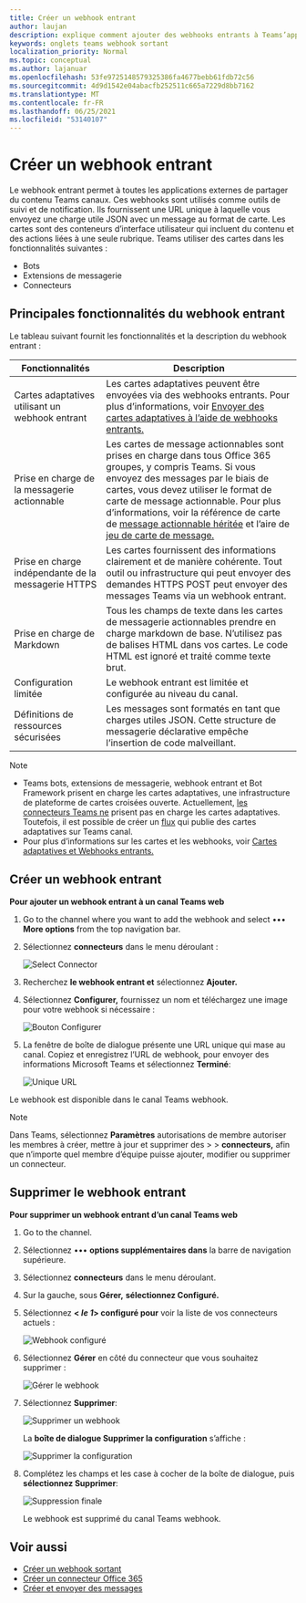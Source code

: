 ```yaml
---
title: Créer un webhook entrant
author: laujan
description: explique comment ajouter des webhooks entrants à Teams’application et publier des demandes externes Teams avec des webhooks entrants
keywords: onglets teams webhook sortant
localization_priority: Normal
ms.topic: conceptual
ms.author: lajanuar
ms.openlocfilehash: 53fe9725148579325386fa4677bebb61fdb72c56
ms.sourcegitcommit: 4d9d1542e04abacfb252511c665a7229d8bb7162
ms.translationtype: MT
ms.contentlocale: fr-FR
ms.lasthandoff: 06/25/2021
ms.locfileid: "53140107"
---
```

# <a name="create-incoming-webhook"></a>Créer un webhook entrant

Le webhook entrant permet à toutes les applications externes de partager du contenu Teams canaux. Ces webhooks sont utilisés comme outils de suivi et de notification. Ils fournissent une URL unique à laquelle vous envoyez une charge utile JSON avec un message au format de carte. Les cartes sont des conteneurs d’interface utilisateur qui incluent du contenu et des actions liées à une seule rubrique. Teams utiliser des cartes dans les fonctionnalités suivantes :

* Bots
* Extensions de messagerie
* Connecteurs

## <a name="key-features-of-incoming-webhook"></a>Principales fonctionnalités du webhook entrant

Le tableau suivant fournit les fonctionnalités et la description du webhook entrant :

| Fonctionnalités | Description |
| ------- | ----------- |
|Cartes adaptatives utilisant un webhook entrant|Les cartes adaptatives peuvent être envoyées via des webhooks entrants. Pour plus d’informations, voir [Envoyer des cartes adaptatives à l’aide de webhooks entrants.](../../webhooks-and-connectors/how-to/connectors-using.md#send-adaptive-cards-using-an-incoming-webhook)|
|Prise en charge de la messagerie actionnable|Les cartes de message actionnables sont prises en charge dans tous Office 365 groupes, y compris Teams. Si vous envoyez des messages par le biais de cartes, vous devez utiliser le format de carte de message actionnable. Pour plus d’informations, voir la référence de carte de [message actionnable héritée](/outlook/actionable-messages/message-card-reference) et l’aire de [jeu de carte de message.](https://messagecardplayground.azurewebsites.net)|
|Prise en charge indépendante de la messagerie HTTPS|Les cartes fournissent des informations clairement et de manière cohérente. Tout outil ou infrastructure qui peut envoyer des demandes HTTPS POST peut envoyer des messages Teams via un webhook entrant.|
|Prise en charge de Markdown|Tous les champs de texte dans les cartes de messagerie actionnables prendre en charge markdown de base. N’utilisez pas de balises HTML dans vos cartes. Le code HTML est ignoré et traité comme texte brut.|
|Configuration limitée|Le webhook entrant est limitée et configurée au niveau du canal.|
|Définitions de ressources sécurisées|Les messages sont formatés en tant que charges utiles JSON. Cette structure de messagerie déclarative empêche l’insertion de code malveillant.|

> [!NOTE]
> * Teams bots, extensions de messagerie, webhook entrant et Bot Framework prisent en charge les cartes adaptatives, une infrastructure de plateforme de cartes croisées ouverte. Actuellement, [les connecteurs Teams ne](../../webhooks-and-connectors/how-to/connectors-creating.md) prisent pas en charge les cartes adaptatives. Toutefois, il est possible de créer un [flux](https://flow.microsoft.com/blog/microsoft-flow-in-microsoft-teams/) qui publie des cartes adaptatives sur Teams canal.
> * Pour plus d’informations sur les cartes et les webhooks, voir [Cartes adaptatives et Webhooks entrants.](~/task-modules-and-cards/what-are-cards.md#adaptive-cards-and-incoming-webhooks)

## <a name="create-incoming-webhook"></a>Créer un webhook entrant

**Pour ajouter un webhook entrant à un canal Teams web**

1. Go to the channel where you want to add the webhook and select &#8226;&#8226;&#8226; **More options** from the top navigation bar.
1. Sélectionnez **connecteurs** dans le menu déroulant :

    ![Select Connector](~/assets/images/connectors.png)

1. Recherchez **le webhook entrant et** sélectionnez **Ajouter.**
1. Sélectionnez **Configurer,** fournissez un nom et téléchargez une image pour votre webhook si nécessaire :

    ![Bouton Configurer](~/assets/images/configure.png)

1. La fenêtre de boîte de dialogue présente une URL unique qui mase au canal. Copiez et enregistrez l’URL de webhook, pour envoyer des informations Microsoft Teams et sélectionnez **Terminé**:

    ![Unique URL](~/assets/images/url.png)

Le webhook est disponible dans le canal Teams webhook.

> [!NOTE]
> Dans Teams, sélectionnez **Paramètres** autorisations de membre autoriser les membres à créer, mettre à jour et supprimer des  >    >  **connecteurs,** afin que n’importe quel membre d’équipe puisse ajouter, modifier ou supprimer un connecteur.

## <a name="remove-incoming-webhook"></a>Supprimer le webhook entrant

**Pour supprimer un webhook entrant d’un canal Teams web**

1. Go to the channel.
1. Sélectionnez &#8226;&#8226;&#8226; **options supplémentaires dans** la barre de navigation supérieure.
1. Sélectionnez **connecteurs** dans le menu déroulant.
1. Sur la gauche, sous **Gérer,** **sélectionnez Configuré.**
1. Sélectionnez **< *le 1*> configuré pour** voir la liste de vos connecteurs actuels :

    ![Webhook configuré](~/assets/images/configured.png)

1. Sélectionnez **Gérer** en côté du connecteur que vous souhaitez supprimer :

    ![Gérer le webhook](~/assets/images/manage.png)

1. Sélectionnez **Supprimer**:

    ![Supprimer un webhook](~/assets/images/remove.png)

    La **boîte de dialogue Supprimer la configuration** s’affiche :

    ![Supprimer la configuration](~/assets/images/removeconfiguration.png)

1. Complétez les champs et les case à cocher de la boîte de dialogue, puis **sélectionnez Supprimer**:

    ![Suppression finale](~/assets/images/finalremove.png)

    Le webhook est supprimé du canal Teams webhook.

## <a name="see-also"></a>Voir aussi

* [Créer un webhook sortant](~/webhooks-and-connectors/how-to/add-outgoing-webhook.md)
* [Créer un connecteur Office 365](~/webhooks-and-connectors/how-to/connectors-creating.md)
* [Créer et envoyer des messages](~/webhooks-and-connectors/how-to/connectors-using.md)
